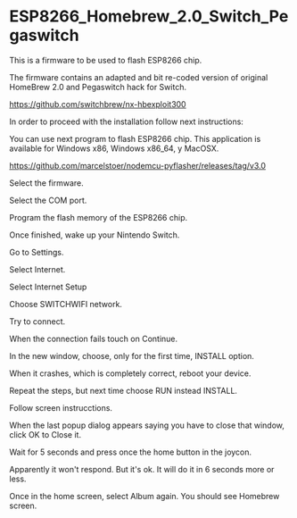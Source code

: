 # ESP8266_Homebrew_2.0_Switch_Pegaswitch

This is a firmware to be used to flash ESP8266 chip.

The firmware contains an adapted and bit re-coded version of original HomeBrew 2.0 and Pegaswitch hack for Switch.

https://github.com/switchbrew/nx-hbexploit300

In order to proceed with the installation follow next instructions:

You can use next program to flash ESP8266 chip. This application is available for Windows x86, Windows x86_64, y MacOSX.

https://github.com/marcelstoer/nodemcu-pyflasher/releases/tag/v3.0

Select the firmware.

Select the COM port.

Program the flash memory of the ESP8266 chip.

Once finished, wake up your Nintendo Switch.

Go to Settings.

Select Internet.

Select Internet Setup

Choose SWITCHWIFI network.

Try to connect.

When the connection fails touch on Continue.

In the new window, choose, only for the first time, INSTALL option.

When it crashes, which is completely correct, reboot your device.

Repeat the steps, but next time choose RUN instead INSTALL.

Follow screen instrucctions.

When the last popup dialog appears saying you have to close that window, click OK to Close it.

Wait for 5 seconds and press once the home button in the joycon.

Apparently it won't respond. But it's ok. It will do it in 6 seconds more or less.

Once in the home screen, select Album again. You should see Homebrew screen.







